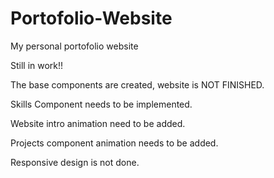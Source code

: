 # Portofolio-Website
My personal portofolio website

Still in work!!

The base components are created, website is NOT FINISHED.

Skills Component needs to be implemented.

Website intro animation need to be added.

Projects  component animation needs to be added.

Responsive design is not done.



 